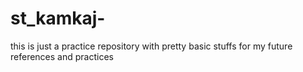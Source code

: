 # st_kamkaj-
this is just a practice repository with pretty basic stuffs for my future references and practices 
